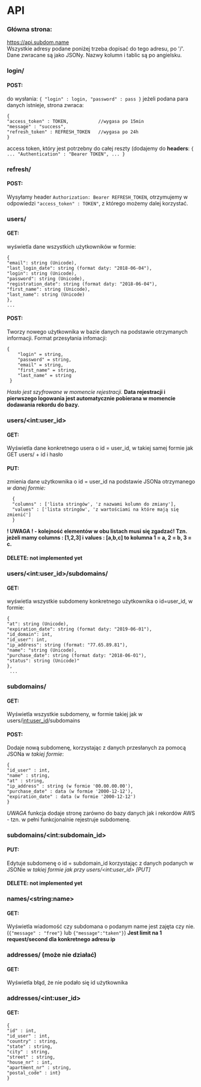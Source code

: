 # API

### Główna strona:
https://api.subdom.name <br/>
Wszystkie adresy podane poniżej trzeba dopisać do tego adresu, po '/'.
Dane zwracane są jako JSONy. Nazwy kolumn i tablic są po angielsku.

### login/
#### POST:
do wysłania:
`
    {
    "login" : login,
    "password" : pass
    }
`
jeżeli podana para danych istnieje, strona zwraca:

    {
    "access_token" : TOKEN,           //wygasa po 15min
    "message" : "success",
    "refresh_token" : REFRESH_TOKEN   //wygasa po 24h
    }

access token, który jest potrzebny do całej reszty (dodajemy do **headers**:
`
    {
    ...
    "Authentication" : "Bearer TOKEN",
    ...
    }
`

### refresh/
#### POST:
Wysyłamy header `Authorization: Bearer REFRESH_TOKEN`, otrzymujemy w odpowiedzi `"access_token" : TOKEN"`, z którego możemy dalej korzystać.

### users/
#### GET:
wyświetla dane wszystkich użytkowników w formie:

    {
    "email": string (Unicode),
    "last_login_date": string (format daty: "2018-06-04"),
    "login": string (Unicode),
    "password": string (Unicode),
    "registration_date": string (format daty: "2018-06-04"),
    "first_name": string (Unicode),
    "last_name": string (Unicode)
    },
    ...

#### POST:
Tworzy nowego użytkownika w bazie danych na podstawie otrzymanych informacji. Format przesyłania infomacji:

    {
        "login" = string,
        "password" = string,
        "email" = string,
        "first_name" = string,
        "last_name" = string
     }
*Hasło jest szyfrowane w momencie rejestracji.*
**Data rejestracji i pierwszego logowania jest automatycznie pobierana w momencie dodawania rekordu do bazy.**

### users/\<int:user_id\>
#### GET:
Wyświetla dane konkretnego usera o id = user_id, w takiej samej formie jak GET users/ + id i hasło
#### PUT:
zmienia dane użytkownika o id = user_id na podstawie JSONa otrzymanego *w danej formie:*

      {
      "columns" : ['lista stringów', 'z nazwami kolumn do zmiany'],
      "values" : ['lista stringów', 'z wartościami na które mają się zmienić']
      }

**! UWAGA ! - kolejność elementów w obu listach musi się zgadzać! Tzn. jeżeli mamy columns : [1,2,3] i values : [a,b,c] to kolumna 1 = a, 2 = b, 3 = c.**

#### DELETE: not implemented yet


### users/\<int:user_id\>/subdomains/
#### GET:
wyświetla wszystkie subdomeny konkretnego użytkownika o id=user_id, w formie:

    {
    "at": string (Unicode),
    "expiration_date": string (format daty: "2019-06-01"),
    "id_domain": int,
    "id_user": int,
    "ip_address": string (format: "77.65.89.81"),
    "name": "string (Unicode),
    "purchase_date": string (format daty: "2018-06-01"),
    "status": string (Unicode)"
    },
     ...



### subdomains/
#### GET:
Wyświetla wszystkie subdomeny, w formie takiej jak w users/<int:user_id>/subdomains
#### POST:
Dodaje nową subdomenę, korzystając z danych przesłanych za pomocą JSONa w *takiej formie*:

    {
    "id_user" : int,
    "name" : string,
    "at" : string,
    "ip_address" : string (w formie '00.00.00.00'),
    "purchase_date" : data (w formie '2000-12-12'),
    "expiration_date" : data (w formie '2000-12-12')
    }
    
*UWAGA* funkcja dodaje stronę zarówno do bazy danych jak i rekordów AWS - tzn. w pełni funkcjonalnie rejestruje subdomenę.
    
### subdomains/\<int:subdomain_id\>

#### PUT:
Edytuje subdomenę o id = subdomain_id korzystając z danych podanych w JSONie w *takiej formie jak przy  users/\<int:user_id\> [PUT]*

#### DELETE: not implemented yet

### names/\<string:name\>
#### GET:
Wyświetla wiadomość czy subdomana o podanym name jest zajęta czy nie. (`{"message" : "free"}` lub `{"message":"taken"}`)
**Jest limit na 1 request/second dla konkretnego adresu ip**

### addresses/ (może nie działać)
#### GET:
Wyświetla błąd, że nie podało się id użytkownika
### addresses/\<int:user_id\>
#### GET:

    {
    "id" : int,
    "id_user" : int,
    "country" : string,
    "state" : string,
    "city" : string,
    "street" : string,
    "house_nr" : int,
    "apartment_nr" : string,
    "postal_code" : int}
    }
